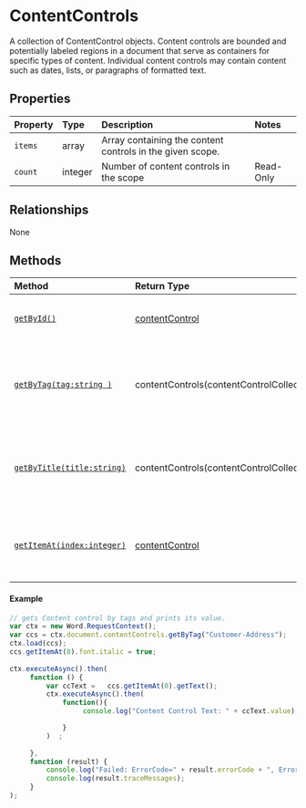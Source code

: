 # ContentControls

A collection of ContentControl objects. Content controls are bounded and potentially labeled regions in a document that serve as containers for specific types of content. Individual content controls may contain content such as dates, lists, or paragraphs of formatted text.


## Properties

| Property         | Type    |Description|Notes |
|:-----------------|:--------|:----------|:-----|
|`items`|  array |Array containing the content controls in the given scope. ||
|`count`|  integer |Number of content controls in the scope |Read-Only|

## Relationships
None  

## Methods


| Method     | Return Type    |Description|Notes  |
|:-----------------|:--------|:----------|:------|
|[`getById()`](#clear)| [contentControl](contentControl.md) | Gets a content control by its id. | | 
|[`getByTag(tag:string )`](#getbytag)| contentControls(contentControlCollection.md)  |Gets the content controls that have the specified tag. | | 
|[`getByTitle(title:string)`](#getbytitle)| contentControls(contentControlCollection.md) |Gets the content controls that have the specified tag. |  | 
|[`getItemAt(index:integer)`](#getitemat)| [contentControl](contentControl.md)   | Gets a content control by its index in the collection. || 


  



#### Example
```js
// gets Content control by tags and prints its value.
var ctx = new Word.RequestContext();
var ccs = ctx.document.contentControls.getByTag("Customer-Address");
ctx.load(ccs);
ccs.getItemAt(0).font.italic = true;
 
ctx.executeAsync().then(
     function () {
         var ccText =   ccs.getItemAt(0).getText();
         ctx.executeAsync().then(
             function(){
                  console.log("Content Control Text: " + ccText.value);

             }
         )  ;
        
     },
     function (result) {
         console.log("Failed: ErrorCode=" + result.errorCode + ", ErrorMessage=" + result.errorMessage);
         console.log(result.traceMessages);
     }
);


```



